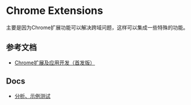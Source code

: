 # Chrome Extensions

主要是因为Chrome扩展功能可以解决跨域问题，这样可以集成一些特殊的功能。

## 参考文档

* [Chrome扩展及应用开发（首发版）](http://www.ituring.com.cn/book/1421)

## Docs

* [分析、示例测试](./docs/README.md)

